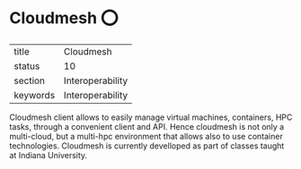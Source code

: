 # Cloudmesh :o:


|          |                  |
| -------- | ---------------- |
| title    | Cloudmesh        | 
| status   | 10               |
| section  | Interoperability |
| keywords | Interoperability |



Cloudmesh client allows to easily manage virtual machines, containers,
HPC tasks, through a convenient client and API. Hence cloudmesh is not
only a multi-cloud, but a multi-hpc environment that allows also to
use container technologies. Cloudmesh is currently develloped as part
of classes taught at Indiana University.



